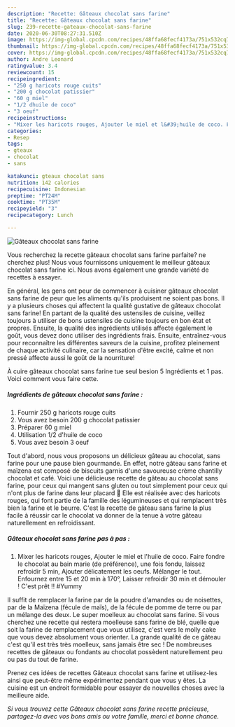 ```yaml
---
description: "Recette: Gâteaux chocolat sans farine"
title: "Recette: Gâteaux chocolat sans farine"
slug: 239-recette-gateaux-chocolat-sans-farine
date: 2020-06-30T08:27:31.510Z
image: https://img-global.cpcdn.com/recipes/48ffa68fecf4173a/751x532cq70/gateaux-chocolat-sans-farine-photo-principale-de-la-recette.jpg
thumbnail: https://img-global.cpcdn.com/recipes/48ffa68fecf4173a/751x532cq70/gateaux-chocolat-sans-farine-photo-principale-de-la-recette.jpg
cover: https://img-global.cpcdn.com/recipes/48ffa68fecf4173a/751x532cq70/gateaux-chocolat-sans-farine-photo-principale-de-la-recette.jpg
author: Andre Leonard
ratingvalue: 3.4
reviewcount: 15
recipeingredient:
- "250 g haricots rouge cuits"
- "200 g chocolat patissier"
- "60 g miel"
- "1/2 dhuile de coco"
- "3 oeuf"
recipeinstructions:
- "Mixer les haricots rouges, Ajouter le miel et l&#39;huile de coco. Faire fondre le chocolat au bain marie (de préférence), une fois fondu, laissez refroidir 5 min, Ajouter délicatement les oeufs. Mélanger le tout. Enfournez entre 15 et 20 min à 170°, Laisser refroidir 30 min et démouler ! C&#39;est prêt !! #Yummy"
categories:
- Resep
tags:
- gteaux
- chocolat
- sans

katakunci: gteaux chocolat sans 
nutrition: 142 calories
recipecuisine: Indonesian
preptime: "PT24M"
cooktime: "PT35M"
recipeyield: "3"
recipecategory: Lunch

---
```



![Gâteaux chocolat sans farine](https://img-global.cpcdn.com/recipes/48ffa68fecf4173a/751x532cq70/gateaux-chocolat-sans-farine-photo-principale-de-la-recette.jpg)

Vous recherchez la recette gâteaux chocolat sans farine parfaite? ne cherchez plus! Nous vous fournissons uniquement le meilleur gâteaux chocolat sans farine ici. Nous avons également une grande variété de recettes à essayer.

En général, les gens ont peur de commencer à cuisiner gâteaux chocolat sans farine de peur que les aliments qu'ils produisent ne soient pas bons. Il y a plusieurs choses qui affectent la qualité gustative de gâteaux chocolat sans farine! En partant de la qualité des ustensiles de cuisine, veillez toujours à utiliser de bons ustensiles de cuisine toujours en bon état et propres. Ensuite, la qualité des ingrédients utilisés affecte également le goût, vous devez donc utiliser des ingrédients frais. Ensuite, entraînez-vous pour reconnaître les différentes saveurs de la cuisine, profitez pleinement de chaque activité culinaire, car la sensation d'être excité, calme et non pressé affecte aussi le goût de la nourriture!

<!--inarticleads1-->

À cuire gâteaux chocolat sans farine tue seul besion 5 Ingrédients et 1 pas. Voici comment vous faire cette.

##### Ingrédients de gâteaux chocolat sans farine :

1. Fournir 250 g haricots rouge cuits
1. Vous avez besoin 200 g chocolat patissier
1. Préparer 60 g miel
1. Utilisation 1/2 d&#39;huile de coco
1. Vous avez besoin 3 oeuf


Tout d&#39;abord, nous vous proposons un délicieux gâteau au chocolat, sans farine pour une pause bien gourmande. En effet, notre gâteau sans farine et maïzena est composé de biscuits garnis d&#39;une savoureuse crème chantilly chocolat et café. Voici une délicieuse recette de gâteau au chocolat sans farine, pour ceux qui mangent sans gluten ou tout simplement pour ceux qui n&#39;ont plus de farine dans leur placard 🍫 Elle est réalisée avec des haricots rouges, qui font partie de la famille des légumineuses et qui remplacent très bien la farine et le beurre. C&#39;est la recette de gâteau sans farine la plus facile à réussir car le chocolat va donner de la tenue à votre gâteau naturellement en refroidissant. 

<!--inarticleads2-->

##### Gâteaux chocolat sans farine pas à pas :

1. Mixer les haricots rouges, Ajouter le miel et l&#39;huile de coco. Faire fondre le chocolat au bain marie (de préférence), une fois fondu, laissez refroidir 5 min, Ajouter délicatement les oeufs. Mélanger le tout. Enfournez entre 15 et 20 min à 170°, Laisser refroidir 30 min et démouler ! C&#39;est prêt !! #Yummy


Il suffit de remplacer la farine par de la poudre d&#39;amandes ou de noisettes, par de la Maïzena (fécule de maïs), de la fécule de pomme de terre ou par un mélange des deux. Le super moelleux au chocolat sans farine. Si vous cherchez une recette qui restera moelleuse sans farine de blé, quelle que soit la farine de remplacement que vous utilisez, c&#39;est vers le molly cake que vous devez absolument vous orienter. La grande qualité de ce gâteau c&#39;est qu&#39;il est très très moelleux, sans jamais être sec ! De nombreuses recettes de gâteaux ou fondants au chocolat possèdent naturellement peu ou pas du tout de farine. 

<!--inarticleads1-->

<p>
Prenez ces idées de recettes Gâteaux chocolat sans farine et utilisez-les ainsi que peut-être même expérimentez pendant que vous y êtes. La cuisine est un endroit formidable pour essayer de nouvelles choses avec la meilleure aide.
</p>

<p>
<i>Si vous trouvez cette Gâteaux chocolat sans farine recette précieuse, partagez-la avec vos bons amis ou votre famille, merci et bonne chance.</i>
</p>
